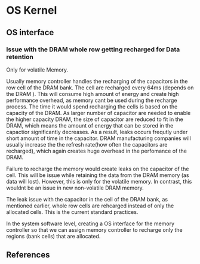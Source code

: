 # OS Kernel


## OS interface

### Issue with the DRAM whole row getting recharged for Data retention
Only for volatile Memory.

Usually memory controller handles the recharging of the capacitors in the row cell of the DRAM bank. The cell are recharged every 64ms (depends on the DRAM ). This will consume  high amount of energy and create high performance overhead, as memory cant be used during the recharge process. The time it would spend recharging the cells is based on the capacity of the DRAM. As larger number of capacitor are needed to enable the higher capacity DRAM, the size of capacitor are reduced to fit in the DRAM, which means the amount of  energy that can be stored in the capactior significantly decreases. As a result, leaks occurs frequtly under short amount of time in the capacitor. DRAM manufacturing companies will usually  increase the the refresh rate(how often the capacitors are recharged), which again creates huge overhead in the perfomance of the  DRAM.

Failure to recharge the memory would create leaks on the capacitor of the cell. This will be issue while retaining the data from the DRAM memory (as data will lost). However, this is only for the volatile memory. In contrast, this wouldnt be an issue in new non-volatile DRAM memory.

The leak issue with the capacitor in the cell of the DRAM bank, as mentioned earlier, whole row cells are rehcarged instead of only the allocated cells. This is the current standard practices.

In the system software level, creating a OS interface for the memory controller so that we can assign memory controller to recharge only the regions (bank cells) that are allocated.



## References


